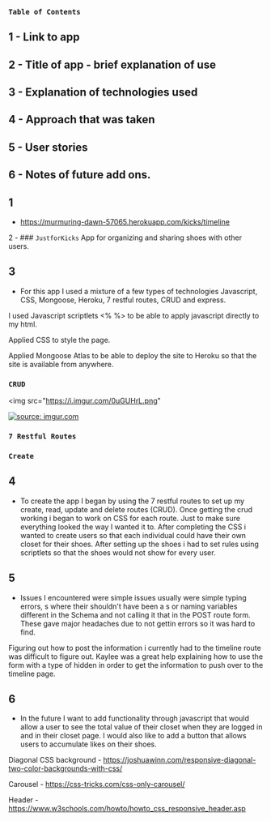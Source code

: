 ### `Table of Contents`
## 1 - Link to app
## 2 - Title of app - brief explanation of use
## 3 - Explanation of technologies used
## 4 - Approach that was taken
## 5 - User stories
## 6 - Notes of future add ons.

## 1 
 - https://murmuring-dawn-57065.herokuapp.com/kicks/timeline

2 - ### `JustforKicks`
App for organizing and sharing shoes with other users.

## 3 
- For this app I used a mixture of a few types of technologies Javascript, CSS, Mongoose, Heroku, 7 restful routes, CRUD and express.

I used Javascript scriptlets <% %> to be able to apply javascript directly to my html.

Applied CSS to style the page.

Applied Mongoose Atlas to be able to deploy the site to Heroku so that the site is available from anywhere.

### `CRUD`

<img src="https://i.imgur.com/0uGUHrL.png"
 
<a href="https://imgur.com/0uGUHrL"><img src="https://i.imgur.com/0uGUHrL.png" title="source: imgur.com" /></a>
  
### `7 Restful Routes`
### `Create`

## 4 
- To create the app I began by using the 7 restful routes to set up my create, read, update and delete routes (CRUD). Once getting the crud working i began to work on CSS for each route. Just to make sure everything looked the way I wanted it to. After completing the CSS i wanted to create users so that each individual could have their own closet for their shoes. After setting up the shoes i had to set rules using scriptlets so that the shoes would not show for every user.

## 5 
- Issues I encountered were simple issues usually were simple typing errors, s where their shouldn't have been a s or naming variables different in the Schema and not calling it that in the POST route form. These gave major headaches due to not gettin errors so it was hard to find.

Figuring out how to post the information i currently had to the timeline route was difficult to figure out. Kaylee was a great help explaining how to use the form with a type of hidden in order to get the information to push over to the timeline page.

## 6 
- In the future I want to add functionality through javascript that would allow a user to see the total value of their closet when they are logged in and in their closet page. I would also like to add a button that allows users to accumulate likes on their shoes.

Diagonal CSS background - https://joshuawinn.com/responsive-diagonal-two-color-backgrounds-with-css/

Carousel - https://css-tricks.com/css-only-carousel/

Header - https://www.w3schools.com/howto/howto_css_responsive_header.asp
